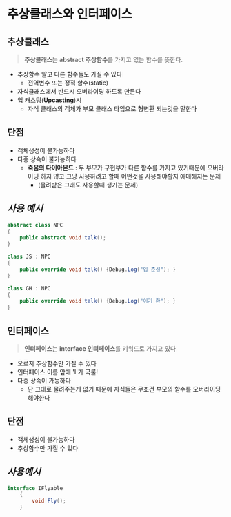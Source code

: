 # **추상클래스**와 **인터페이스**

## **추상클래스**
>**추상클래스**는 **abstract 추상함수**를 가지고 있는 함수를 뜻한다.
+ 추상함수 말고 다른 함수들도 가질 수 있다
    + 전역변수 또는 정적 함수(static)
+ 자식클래스에서 반드시 오버라이딩 하도록 만든다
+ 업 캐스팅(**Upcasting**)시
    + 자식 클래스의 객체가 부모 클래스 타입으로 형변환 되는것을 말한다

## **단점**
+ 객체생성이 불가능하다
+ 다중 상속이 불가능하다
    + **죽음의 다이아몬드** : 두 부모가 구현부가 다른 함수를 가지고 있기때문에 오버라이딩 하지 않고 그냥 사용하려고 할때 어떤것을 사용해야할지 애매해지는 문제
        + (물려받은 그래도 사용할때 생기는 문제)

## ***사용 예시***

```csharp
abstract class NPC
{
    public abstract void talk();
}

class JS : NPC
{
    public override void talk() {Debug.Log("임 준성"); }
}

class GH : NPC
{
    public override void talk() {Debug.Log("이기 환"); }
}
```

## **인터페이스**
>**인터페이스**는 **interface 인터페이스**를 키워드로 가지고 있다
+ 오로지 추상함수만 가질 수 있다
+ 인터페이스 이름 앞에 'I'가 국룰!
+ 다중 상속이 가능하다
    + 단 그대로 물려주는게 없기 때문에 자식들은 무조건 부모의 함수를 오버라이딩 해야한다

## **단점**
+ 객체생성이 불가능하다
+ 추상함수만 가질 수 있다

## ***사용예시***
```csharp
interface IFlyable
    {
        void Fly();  
    }
```